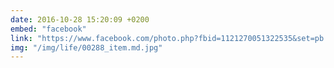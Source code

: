 ```yaml
---
date: 2016-10-28 15:20:09 +0200
embed: "facebook"
link: "https://www.facebook.com/photo.php?fbid=1121270051322535&set=pb.100003186531392.-2207520000.1491381013.&type=3&theater"
img: "/img/life/00288_item.md.jpg"
---
```

